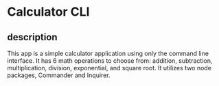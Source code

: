 # Calculator CLI

## description

This app is a simple calculator application using only the command line interface. It has 6 math operations to choose from: addition, subtraction, multiplication, division, exponential, and square root. It utilizes two node packages, Commander and Inquirer. 